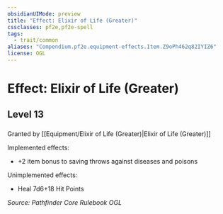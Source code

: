 ```yaml
---
obsidianUIMode: preview
title: "Effect: Elixir of Life (Greater)"
cssclasses: pf2e,pf2e-spell
tags:
  - trait/common
aliases: "Compendium.pf2e.equipment-effects.Item.Z9oPh462q82IYIZ6"
license: OGL
---
```

# Effect: Elixir of Life (Greater)
## Level 13
### 






Granted by [[Equipment/Elixir of Life (Greater)|Elixir of Life (Greater)]]

Implemented effects:

*   +2 item bonus to saving throws against diseases and poisons

Unimplemented effects:

*   Heal 7d6+18 Hit Points

*Source: Pathfinder Core Rulebook*
*OGL*